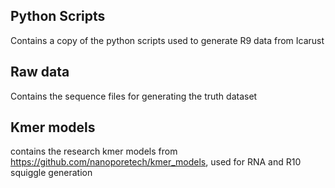 ## Python Scripts
Contains a copy of the python scripts used to generate R9 data from Icarust

## Raw data 
Contains the sequence files for generating the truth dataset

## Kmer models
contains the research kmer models from https://github.com/nanoporetech/kmer_models, used for RNA and R10 squiggle generation